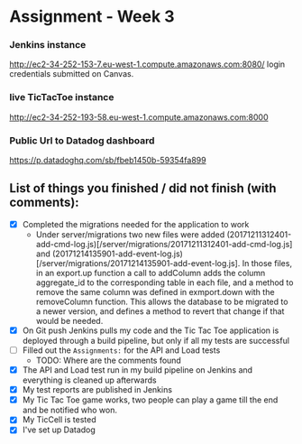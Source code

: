 # Assignment - Week 3

### Jenkins instance 
 http://ec2-34-252-153-7.eu-west-1.compute.amazonaws.com:8080/
login credentials submitted on Canvas.

### live TicTacToe instance
http://ec2-34-252-193-58.eu-west-1.compute.amazonaws.com:8000 

### Public Url to Datadog dashboard
https://p.datadoghq.com/sb/fbeb1450b-59354fa899 

## List of things you finished / did not finish (with comments):
* [x] Completed the migrations needed for the application to work
  * Under server/migrations two new files were added (20171211312401-add-cmd-log.js)[/server/migrations/20171211312401-add-cmd-log.js] and (20171214135901-add-event-log.js)[/server/migrations/20171214135901-add-event-log.js]. In those files, in an export.up function a call to addColumn adds the column aggregate_id to the corresponding table in each file, and a method to remove the same column was defined in exmport.down with the removeColumn function. This allows the database to be migrated to a newer version, and defines a method to revert that change if that would be needed. 
* [x] On Git push Jenkins pulls my code and the Tic Tac Toe application is deployed through a build pipeline, but only if all my tests are successful
* [ ] Filled out the `Assignments:` for the API and Load tests
    * TODO: Where are the comments found
* [x] The API and Load test run in my build pipeline on Jenkins and everything is cleaned up afterwards
* [x] My test reports are published in Jenkins
* [x] My Tic Tac Toe game works, two people can play a game till the end and be notified who won.
* [x] My TicCell is tested
* [x] I've set up Datadog
